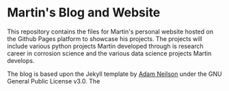 # Martin's Blog and Website
This repository contains the files for Martin's personal website hosted on the Github Pages platform to showcase his projects. The projects will include various python projects Martin developed through is research career in corrosion science and the various data science projects Martin develops.

The blog is based upon the Jekyll template by [Adam Neilson](https://github.com/artemsheludko/) under the GNU General Public License v3.0. The 



